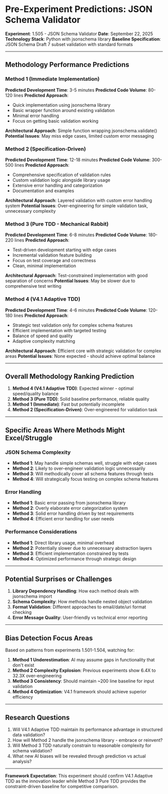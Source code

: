 # Pre-Experiment Predictions: JSON Schema Validator

**Experiment**: 1.505 - JSON Schema Validator
**Date**: September 22, 2025
**Technology Stack**: Python with jsonschema library
**Baseline Specification**: JSON Schema Draft 7 subset validation with standard formats

---

## Methodology Performance Predictions

### **Method 1 (Immediate Implementation)**
**Predicted Development Time**: 3-5 minutes
**Predicted Code Volume**: 80-120 lines
**Predicted Approach**:
- Quick implementation using jsonschema library
- Basic wrapper function around existing validation
- Minimal error handling
- Focus on getting basic validation working

**Architectural Approach**: Simple function wrapping jsonschema.validate()
**Potential Issues**: May miss edge cases, limited custom error messaging

### **Method 2 (Specification-Driven)**
**Predicted Development Time**: 12-18 minutes
**Predicted Code Volume**: 300-500 lines
**Predicted Approach**:
- Comprehensive specification of validation rules
- Custom validation logic alongside library usage
- Extensive error handling and categorization
- Documentation and examples

**Architectural Approach**: Layered validation with custom error handling system
**Potential Issues**: Over-engineering for simple validation task, unnecessary complexity

### **Method 3 (Pure TDD - Mechanical Rabbit)**
**Predicted Development Time**: 6-8 minutes
**Predicted Code Volume**: 180-220 lines
**Predicted Approach**:
- Test-driven development starting with edge cases
- Incremental validation feature building
- Focus on test coverage and correctness
- Clean, minimal implementation

**Architectural Approach**: Test-constrained implementation with good separation of concerns
**Potential Issues**: May be slower due to comprehensive test writing

### **Method 4 (V4.1 Adaptive TDD)**
**Predicted Development Time**: 4-6 minutes
**Predicted Code Volume**: 120-180 lines
**Predicted Approach**:
- Strategic test validation only for complex schema features
- Efficient implementation with targeted testing
- Balance of speed and quality
- Adaptive complexity matching

**Architectural Approach**: Efficient core with strategic validation for complex areas
**Potential Issues**: None expected - should achieve optimal balance

---

## Overall Methodology Ranking Prediction

1. **Method 4 (V4.1 Adaptive TDD)**: Expected winner - optimal speed/quality balance
2. **Method 3 (Pure TDD)**: Solid baseline performance, reliable quality
3. **Method 1 (Immediate)**: Fast but potentially incomplete
4. **Method 2 (Specification-Driven)**: Over-engineered for validation task

---

## Specific Areas Where Methods Might Excel/Struggle

### **JSON Schema Complexity**
- **Method 1**: May handle simple schemas well, struggle with edge cases
- **Method 2**: Likely to over-engineer validation logic unnecessarily
- **Method 3**: Will methodically cover all schema features through tests
- **Method 4**: Will strategically focus testing on complex schema features

### **Error Handling**
- **Method 1**: Basic error passing from jsonschema library
- **Method 2**: Overly elaborate error categorization system
- **Method 3**: Solid error handling driven by test requirements
- **Method 4**: Efficient error handling for user needs

### **Performance Considerations**
- **Method 1**: Direct library usage, minimal overhead
- **Method 2**: Potentially slower due to unnecessary abstraction layers
- **Method 3**: Efficient implementation constrained by tests
- **Method 4**: Optimized performance through strategic design

---

## Potential Surprises or Challenges

1. **Library Dependency Handling**: How each method deals with jsonschema import
2. **Schema Complexity**: How methods handle nested object validation
3. **Format Validation**: Different approaches to email/date/uri format checking
4. **Error Message Quality**: User-friendly vs technical error reporting

---

## Bias Detection Focus Areas

Based on patterns from experiments 1.501-1.504, watching for:

1. **Method 1 Underestimation**: AI may assume gaps in functionality that don't exist
2. **Method 2 Complexity Explosion**: Previous experiments show 6.4X to 32.3X over-engineering
3. **Method 3 Consistency**: Should maintain ~200 line baseline for input validation
4. **Method 4 Optimization**: V4.1 framework should achieve superior efficiency

---

## Research Questions

1. Will V4.1 Adaptive TDD maintain its performance advantage in structured data validation?
2. How will Method 2 handle the jsonschema library - embrace or reinvent?
3. Will Method 3 TDD naturally constrain to reasonable complexity for schema validation?
4. What new AI biases will be revealed through prediction vs actual analysis?

---

**Framework Expectation**: This experiment should confirm V4.1 Adaptive TDD as the innovation leader while Method 3 Pure TDD provides the constraint-driven baseline for competitive comparison.